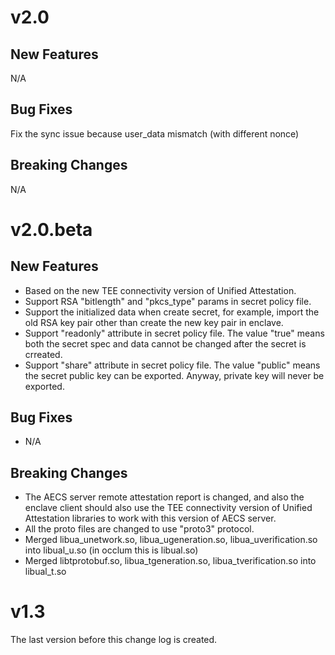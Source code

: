 # v2.0

## New Features

N/A

## Bug Fixes

Fix the sync issue because user_data mismatch (with different nonce)

## Breaking Changes

N/A


# v2.0.beta

## New Features

- Based on the new TEE connectivity version of Unified Attestation.
- Support RSA "bitlength" and "pkcs_type" params in secret policy file.
- Support the initialized data when create secret, for example, import the old RSA key pair other than create the new key pair in enclave.
- Support "readonly" attribute in secret policy file. The value "true" means both the secret spec and data cannot be changed after the secret is crreated.
- Support "share" attribute in secret policy file. The value "public" means the secret public key can be exported. Anyway, private key will never be exported.

## Bug Fixes

- N/A

## Breaking Changes

- The AECS server remote attestation report is changed, and also the enclave client should also use the TEE connectivity version of Unified Attestation libraries to work with this version of AECS server.
- All the proto files are changed to use "proto3" protocol.
- Merged libua_unetwork.so, libua_ugeneration.so, libua_uverification.so into libual_u.so  (in occlum this is libual.so)
- Merged libtprotobuf.so, libua_tgeneration.so, libua_tverification.so into libual_t.so


# v1.3

The last version before this change log is created.
